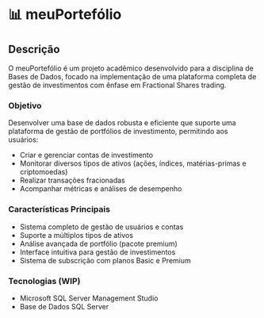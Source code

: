 # 📊 meuPortefólio


##  Descrição

O meuPortefólio é um projeto acadêmico desenvolvido para a disciplina de Bases de Dados, focado na implementação de uma plataforma completa de gestão de investimentos com ênfase em Fractional Shares trading.

###  Objetivo
Desenvolver uma base de dados robusta e eficiente que suporte uma plataforma de gestão de portfólios de investimento, permitindo aos usuários:
- Criar e gerenciar contas de investimento
- Monitorar diversos tipos de ativos (ações, índices, matérias-primas e criptomoedas)
- Realizar transações fracionadas
- Acompanhar métricas e análises de desempenho

### Características Principais
- Sistema completo de gestão de usuários e contas
- Suporte a múltiplos tipos de ativos
- Análise avançada de portfólio (pacote premium)
- Interface intuitiva para gestão de investimentos
- Sistema de subscrição com planos Basic e Premium

###  Tecnologias (WIP)
- Microsoft SQL Server Management Studio
- Base de Dados SQL Server


